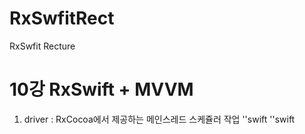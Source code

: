 # RxSwfitRect
RxSwfit Recture

10강 RxSwift + MVVM
===========
1. driver : RxCocoa에서 제공하는 메인스레드 스케쥴러 작업
''swift
''swift
